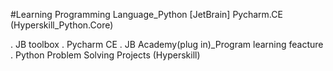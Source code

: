 #Learning Programming Language_Python 
[JetBrain] Pycharm.CE (Hyperskill_Python.Core)

. JB toolbox 
. Pycharm CE 
. JB Academy(plug in)_Program learning feacture
. Python Problem Solving Projects (Hyperskill) 

